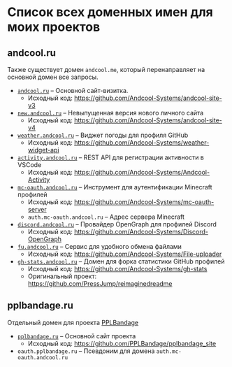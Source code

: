 # Список всех доменных имен для моих проектов

## andcool.ru
Также существует домен `andcool.me`, который перенаправляет на основной домен все запросы.

- [`andcool.ru`](https://andcool.ru) – Основной сайт-визитка.
  - Исходный код: https://github.com/Andcool-Systems/andcool-site-v3
- [`new.andcool.ru`](https://new.andcool.ru) – Невыпущенная версия нового личного сайта
  - Исходный код: https://github.com/Andcool-Systems/andcool-site-v4
- [`weather.andcool.ru`](https://weather.andcool.ru) – Виджет погоды для профиля GitHub
  - Исходный код: https://github.com/Andcool-Systems/weather-widget-api
- [`activity.andcool.ru`](https://activity.andcool.ru) – REST API для регистрации активности в VSCode
  - Исходный код: https://github.com/Andcool-Systems/Andcool-Activity
- [`mc-oauth.andcool.ru`](https://mc-oauth.andcool.ru) – Инструмент для аутентификации Minecraft профилей
  - Исходный код: https://github.com/Andcool-Systems/mc-oauth-server
  - `auth.mc-oauth.andcool.ru` – Адрес сервера Minecraft
- [`discord.andcool.ru`](https://discord.andcool.ru) – Провайдер OpenGraph для профилей Discord
  - Исходный код: https://github.com/Andcool-Systems/Discord-OpenGraph
- [`fu.andcool.ru`](https://fu.andcool.ru) – Сервис для удобного обмена файлами
  - Исходный код: https://github.com/Andcool-Systems/File-uploader
- [`gh-stats.andcool.ru`](https://gh-stats.andcool.ru) – Домен для форка статистики GitHub профилей
  - Исходный код: https://github.com/Andcool-Systems/gh-stats
  - Оригинальный проект: https://github.com/PressJump/reimaginedreadme


## pplbandage.ru
Отдельный домен для проекта [PPLBandage](https://github.com/PPLBandage)

- [`pplbandage.ru`](https://pplbandage.ru) – Основной сайт проекта
  - Исходный код: https://github.com/PPLBandage/pplbandage_site
- `oauth.pplbandage.ru` – Псевдоним для домена `auth.mc-oauth.andcool.ru`
